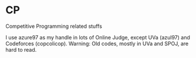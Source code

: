 # CP
Competitive Programming related stuffs

I use azure97 as my handle in lots of Online Judge, except UVa (azul97) and Codeforces (copcolicop).
Warning: Old codes, mostly in UVa and SPOJ, are hard to read.
